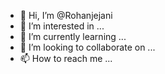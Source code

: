 - 👋 Hi, I’m @Rohanjejani
- 👀 I’m interested in ...
- 🌱 I’m currently learning ...
- 💞️ I’m looking to collaborate on ...
- 📫 How to reach me ...

<!---
Rohanjejani/Rohanjejani is a ✨ special ✨ repository because its `README.md` (this file) appears on your GitHub profile.
You can click the Preview link to take a look at your changes.
--->
